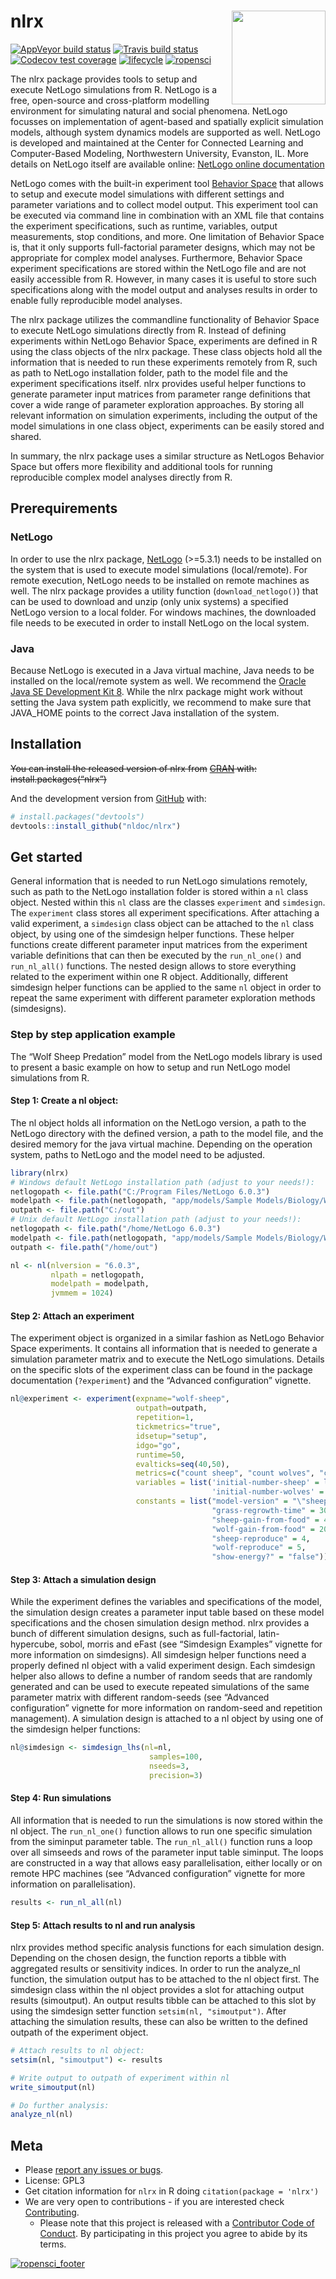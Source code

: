 
<!-- README.md is generated from README.Rmd. Please edit that file -->

# nlrx <img src="man/figures/logo.png" align="right" width="150" />

[![AppVeyor build
status](https://ci.appveyor.com/api/projects/status/github/ropensci/nlrx?branch=master&svg=true)](https://ci.appveyor.com/project/ropensci/nlrx)
[![Travis build
status](https://travis-ci.org/nldoc/nlrx.svg?branch=master)](https://travis-ci.org/ropensci/nlrx)
[![Codecov test
coverage](https://codecov.io/gh/ropensci/nlrx/branch/master/graph/badge.svg)](https://codecov.io/gh/ropensci/nlrx?branch=master)
[![lifecycle](https://img.shields.io/badge/lifecycle-experimental-orange.svg)](https://www.tidyverse.org/lifecycle/#experimental)
[![ropensci](https://badges.ropensci.org/262_status.svg)](https://github.com/ropensci/onboarding/issues/262)

The nlrx package provides tools to setup and execute NetLogo simulations
from R. NetLogo is a free, open-source and cross-platform modelling
environment for simulating natural and social phenomena. NetLogo
focusses on implementation of agent-based and spatially explicit
simulation models, although system dynamics models are supported as
well. NetLogo is developed and maintained at the Center for Connected
Learning and Computer-Based Modeling, Northwestern University, Evanston,
IL. More details on NetLogo itself are available online: [NetLogo online
documentation](https://ccl.northwestern.edu/netlogo/docs/)

NetLogo comes with the built-in experiment tool [Behavior
Space](https://ccl.northwestern.edu/netlogo/docs/behaviorspace.html)
that allows to setup and execute model simulations with different
settings and parameter variations and to collect model output. This
experiment tool can be executed via command line in combination with an
XML file that contains the experiment specifications, such as runtime,
variables, output measurements, stop conditions, and more. One
limitation of Behavior Space is, that it only supports full-factorial
parameter designs, which may not be appropriate for complex model
analyses. Furthermore, Behavior Space experiment specifications are
stored within the NetLogo file and are not easily accessible from R.
However, in many cases it is useful to store such specifications along
with the model output and analyses results in order to enable fully
reproducible model analyses.

The nlrx package utilizes the commandline functionality of Behavior
Space to execute NetLogo simulations directly from R. Instead of
defining experiments within NetLogo Behavior Space, experiments are
defined in R using the class objects of the nlrx package. These class
objects hold all the information that is needed to run these experiments
remotely from R, such as path to NetLogo installation folder, path to
the model file and the experiment specifications itself. nlrx provides
useful helper functions to generate parameter input matrices from
parameter range definitions that cover a wide range of parameter
exploration approaches. By storing all relevant information on
simulation experiments, including the output of the model simulations in
one class object, experiments can be easily stored and shared.

In summary, the nlrx package uses a similar structure as NetLogos
Behavior Space but offers more flexibility and additional tools for
running reproducible complex model analyses directly from R.

## Prerequirements

### NetLogo

In order to use the nlrx package, [NetLogo](http://netlogoweb.org/)
(\>=5.3.1) needs to be installed on the system that is used to execute
model simulations (local/remote). For remote execution, NetLogo needs to
be installed on remote machines as well. The nlrx package provides a
utility function (`download_netlogo()`) that can be used to download and
unzip (only unix systems) a specified NetLogo version to a local folder.
For windows machines, the downloaded file needs to be executed in order
to install NetLogo on the local system.

### Java

Because NetLogo is executed in a Java virtual machine, Java needs to be
installed on the local/remote system as well. We recommend the [Oracle
Java SE Development
Kit 8](https://www.oracle.com/technetwork/java/javase/downloads/jdk8-downloads-2133151.html).
While the nlrx package might work without setting the Java system path
explicitly, we recommend to make sure that JAVA\_HOME points to the
correct Java installation of the system.

## Installation

~~You can install the released version of nlrx from~~
~~[CRAN](https://CRAN.R-project.org) with:~~
~~install.packages(“nlrx”)~~

And the development version from [GitHub](https://github.com/) with:

``` r
# install.packages("devtools")
devtools::install_github("nldoc/nlrx")
```

## Get started

General information that is needed to run NetLogo simulations remotely,
such as path to the NetLogo installation folder is stored within a `nl`
class object. Nested within this `nl` class are the classes `experiment`
and `simdesign`. The `experiment` class stores all experiment
specifications. After attaching a valid experiment, a `simdesign` class
object can be attached to the `nl` class object, by using one of the
simdesign helper functions. These helper functions create different
parameter input matrices from the experiment variable definitions that
can then be executed by the `run_nl_one()` and `run_nl_all()` functions.
The nested design allows to store everything related to the experiment
within one R object. Additionally, different simdesign helper functions
can be applied to the same `nl` object in order to repeat the same
experiment with different parameter exploration methods (simdesigns).

### Step by step application example

The “Wolf Sheep Predation” model from the NetLogo models library is used
to present a basic example on how to setup and run NetLogo model
simulations from R.

#### Step 1: Create a nl object:

The nl object holds all information on the NetLogo version, a path to
the NetLogo directory with the defined version, a path to the model
file, and the desired memory for the java virtual machine. Depending on
the operation system, paths to NetLogo and the model need to be
adjusted.

``` r
library(nlrx)
# Windows default NetLogo installation path (adjust to your needs!):
netlogopath <- file.path("C:/Program Files/NetLogo 6.0.3")
modelpath <- file.path(netlogopath, "app/models/Sample Models/Biology/Wolf Sheep Predation.nlogo")
outpath <- file.path("C:/out")
# Unix default NetLogo installation path (adjust to your needs!):
netlogopath <- file.path("/home/NetLogo 6.0.3")
modelpath <- file.path(netlogopath, "app/models/Sample Models/Biology/Wolf Sheep Predation.nlogo")
outpath <- file.path("/home/out")

nl <- nl(nlversion = "6.0.3",
         nlpath = netlogopath,
         modelpath = modelpath,
         jvmmem = 1024)
```

#### Step 2: Attach an experiment

The experiment object is organized in a similar fashion as NetLogo
Behavior Space experiments. It contains all information that is needed
to generate a simulation parameter matrix and to execute the NetLogo
simulations. Details on the specific slots of the experiment class can
be found in the package documentation (`?experiment`) and the “Advanced
configuration” vignette.

``` r
nl@experiment <- experiment(expname="wolf-sheep",
                            outpath=outpath,
                            repetition=1,
                            tickmetrics="true",
                            idsetup="setup",
                            idgo="go",
                            runtime=50,
                            evalticks=seq(40,50),
                            metrics=c("count sheep", "count wolves", "count patches with [pcolor = green]"),
                            variables = list('initial-number-sheep' = list(min=50, max=150, qfun="qunif"),
                                             'initial-number-wolves' = list(min=50, max=150, qfun="qunif")),
                            constants = list("model-version" = "\"sheep-wolves-grass\"",
                                             "grass-regrowth-time" = 30,
                                             "sheep-gain-from-food" = 4,
                                             "wolf-gain-from-food" = 20,
                                             "sheep-reproduce" = 4,
                                             "wolf-reproduce" = 5,
                                             "show-energy?" = "false"))
```

#### Step 3: Attach a simulation design

While the experiment defines the variables and specifications of the
model, the simulation design creates a parameter input table based on
these model specifications and the chosen simulation design method. nlrx
provides a bunch of different simulation designs, such as
full-factorial, latin-hypercube, sobol, morris and eFast (see “Simdesign
Examples” vignette for more information on simdesigns). All simdesign
helper functions need a properly defined nl object with a valid
experiment design. Each simdesign helper also allows to define a number
of random seeds that are randomly generated and can be used to execute
repeated simulations of the same parameter matrix with different
random-seeds (see “Advanced configuration” vignette for more information
on random-seed and repetition management). A simulation design is
attached to a nl object by using one of the simdesign helper functions:

``` r
nl@simdesign <- simdesign_lhs(nl=nl,
                               samples=100,
                               nseeds=3,
                               precision=3)
```

#### Step 4: Run simulations

All information that is needed to run the simulations is now stored
within the nl object. The `run_nl_one()` function allows to run one
specific simulation from the siminput parameter table. The
`run_nl_all()` function runs a loop over all simseeds and rows of the
parameter input table siminput. The loops are constructed in a way that
allows easy parallelisation, either locally or on remote HPC machines
(see “Advanced configuration” vignette for more information on
parallelisation).

``` r
results <- run_nl_all(nl)
```

#### Step 5: Attach results to nl and run analysis

nlrx provides method specific analysis functions for each simulation
design. Depending on the chosen design, the function reports a tibble
with aggregated results or sensitivity indices. In order to run the
analyze\_nl function, the simulation output has to be attached to the nl
object first. The simdesign class within the nl object provides a slot
for attaching output results (simoutput). An output results tibble can
be attached to this slot by using the simdesign setter function
`setsim(nl, "simoutput")`. After attaching the simulation results, these
can also be written to the defined outpath of the experiment object.

``` r
# Attach results to nl object:
setsim(nl, "simoutput") <- results

# Write output to outpath of experiment within nl
write_simoutput(nl)

# Do further analysis:
analyze_nl(nl)
```

## Meta

  - Please [report any issues or
    bugs](https://github.com/nldoc/nlrx/issues/new/).
  - License: GPL3
  - Get citation information for `nlrx` in R doing `citation(package =
    'nlrx')`
  - We are very open to contributions - if you are interested check
    [Contributing](CONTRIBUTING.md).
      - Please note that this project is released with a [Contributor
        Code of Conduct](CODE_OF_CONDUCT.md). By participating in this
        project you agree to abide by its
terms.

[![ropensci\_footer](https://ropensci.org/public_images/ropensci_footer.png)](https://ropensci.org)

